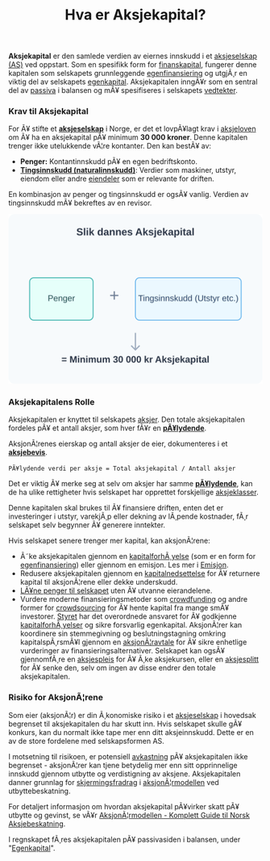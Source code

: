 ﻿---
title: "Hva er Aksjekapital?"
meta_title: "Hva er Aksjekapital?"
meta_description: '**Aksjekapital** er den samlede verdien av eiernes innskudd i et [aksjeselskap (AS)](/blogs/regnskap/hva-er-et-aksjeselskap "Hva er et Aksjeselskap? Komplett Gu...'
slug: hva-er-aksjekapital
type: blog
layout: pages/single
---

**Aksjekapital** er den samlede verdien av eiernes innskudd i et [aksjeselskap (AS)](/blogs/regnskap/hva-er-et-aksjeselskap "Hva er et Aksjeselskap? Komplett Guide til Selskapsformen") ved oppstart. Som en spesifikk form for [finanskapital](/blogs/regnskap/hva-er-finanskapital "Hva er Finanskapital? Definisjon, Typer og Betydning i Regnskap"), fungerer denne kapitalen som selskapets grunnleggende [egenfinansiering](/blogs/regnskap/hva-er-egenfinansiering "Hva er Egenfinansiering? Komplett Guide til Egenkapitalfinansiering") og utgjÃ¸r en viktig del av selskapets [egenkapital](/blogs/regnskap/hva-er-egenkapital "Hva er Egenkapital? Komplett Guide til Egenkapital i Regnskap"). Aksjekapitalen inngÃ¥r som en sentral del av [passiva](/blogs/regnskap/hva-er-passiva "Hva er Passiva? En Guide til Gjeld og Egenkapital i Regnskap") i balansen og mÃ¥ spesifiseres i selskapets [vedtekter](/blogs/regnskap/hva-er-vedtekter-for-aksjeselskap "Hva er Vedtekter for Aksjeselskap? Krav og Innhold").

### Krav til Aksjekapital

For Ã¥ stifte et **[aksjeselskap](/blogs/regnskap/hva-er-et-aksjeselskap "Hva er et Aksjeselskap? Komplett Guide til Selskapsformen")** i Norge, er det et lovpÃ¥lagt krav i [aksjeloven](/blogs/regnskap/hva-er-aksjeloven "Hva er Aksjeloven? Regler for Aksjeselskaper i Norge") om Ã¥ ha en aksjekapital pÃ¥ minimum **30 000 kroner**. Denne kapitalen trenger ikke utelukkende vÃ¦re kontanter. Den kan bestÃ¥ av:

*   **Penger:** Kontantinnskudd pÃ¥ en egen bedriftskonto.
*   **[Tingsinnskudd (naturalinnskudd)](/blogs/regnskap/tingsinnskudd "Hva er Tingsinnskudd? Guide til apportinnskudd og naturalinnskudd")**: Verdier som maskiner, utstyr, eiendom eller andre [eiendeler](/blogs/regnskap/hva-er-aktiva "Hva er Aktiva? En Komplett Guide til Eiendeler i Regnskap") som er relevante for driften.

En kombinasjon av penger og tingsinnskudd er ogsÃ¥ vanlig. Verdien av tingsinnskudd mÃ¥ bekreftes av en revisor.

![Illustrasjon som viser at penger og eiendeler utgjÃ¸r aksjekapitalen](aksjekapital-components.svg)

### Aksjekapitalens Rolle

Aksjekapitalen er knyttet til selskapets [aksjer](/blogs/regnskap/hva-er-en-aksje "Hva er en Aksje? En Enkel Forklaring"). Den totale aksjekapitalen fordeles pÃ¥ et antall aksjer, som hver fÃ¥r en **[pÃ¥lydende](/blogs/regnskap/palydende "Hva er PÃ¥lydende? Guide til pÃ¥lydende verdi per aksje")**.

AksjonÃ¦renes eierskap og antall aksjer de eier, dokumenteres i et [**aksjebevis**](/blogs/regnskap/hva-er-et-aksjebevis "Hva er et Aksjebevis? En Komplett Guide").

`PÃ¥lydende verdi per aksje = Total aksjekapital / Antall aksjer`

Det er viktig Ã¥ merke seg at selv om aksjer har samme **[pÃ¥lydende](/blogs/regnskap/palydende "Hva er PÃ¥lydende? Guide til pÃ¥lydende verdi per aksje")**, kan de ha ulike rettigheter hvis selskapet har opprettet forskjellige [aksjeklasser](/blogs/regnskap/hva-er-aksjeklasser "Hva er Aksjeklasser? A-aksjer og B-aksjer Forklart").

Denne kapitalen skal brukes til Ã¥ finansiere driften, enten det er investeringer i utstyr, varekjÃ¸p eller dekning av lÃ¸pende kostnader, fÃ¸r selskapet selv begynner Ã¥ generere inntekter.

Hvis selskapet senere trenger mer kapital, kan aksjonÃ¦rene:

* Ã˜ke aksjekapitalen gjennom en [kapitalforhÃ¸yelse](/blogs/regnskap/kapitalforhoyelse "KapitalforhÃ¸yelse: Metoder og RegnskapsfÃ¸ring") (som er en form for [egenfinansiering](/blogs/regnskap/hva-er-egenfinansiering "Hva er Egenfinansiering? Komplett Guide til Egenkapitalfinansiering")) eller gjennom en emisjon. Les mer i [Emisjon](/blogs/regnskap/emisjon "Hva er Emisjon? En komplett guide til kapitalforhÃ¸yelse og aksjeutstedelse").
* Redusere aksjekapitalen gjennom en [kapitalnedsettelse](/blogs/regnskap/kapitalnedsettelse "Kapitalnedsettelse: Metoder og RegnskapsfÃ¸ring") for Ã¥ returnere kapital til aksjonÃ¦rene eller dekke underskudd.
* [LÃ¥ne penger til selskapet](/blogs/regnskap/hva-er-aksjonaerlan-til-as "Hva er AksjonÃ¦rlÃ¥n til AS? Finansiering, Skatt og Praktiske RÃ¥d") uten Ã¥ utvanne eierandelene.
* Vurdere moderne finansieringsmetoder som [crowdfunding](/blogs/regnskap/hva-er-crowdfunding "Hva er Crowdfunding i Regnskap? RegnskapsfÃ¸ring, Skatt og Juridiske Krav") og andre former for [crowdsourcing](/blogs/regnskap/hva-er-crowdsourcing "Hva er Crowdsourcing i Regnskap? Fordeler, Utfordringer og Praktisk Anvendelse") for Ã¥ hente kapital fra mange smÃ¥ investorer.
[Styret](/blogs/regnskap/hva-er-styre "Hva er Styre? Ansvar, Rolle og Oppgaver i Aksjeselskap") har det overordnede ansvaret for Ã¥ godkjenne [kapitalforhÃ¸yelser](/blogs/regnskap/kapitalforhoyelse "KapitalforhÃ¸yelse: Metoder og RegnskapsfÃ¸ring") og sikre forsvarlig egenkapital. AksjonÃ¦rer kan koordinere sin stemmegivning og beslutningstagning omkring kapitalspÃ¸rsmÃ¥l gjennom en [aksjonÃ¦ravtale](/blogs/regnskap/aksjonaeravtale "Hva er en AksjonÃ¦ravtale? En Omfattende Guide til AksjonÃ¦ravtaler i Norge") for Ã¥ sikre enhetlige vurderinger av finansieringsalternativer. Selskapet kan ogsÃ¥ gjennomfÃ¸re en [aksjespleis](/blogs/regnskap/hva-er-aksjespleis "Hva er Aksjespleis? En Detaljert Guide") for Ã¥ Ã¸ke aksjekursen, eller en [aksjesplitt](/blogs/regnskap/hva-er-aksjesplitt "Hva er en Aksjesplitt? En Komplett Guide") for Ã¥ senke den, selv om ingen av disse endrer den totale aksjekapitalen.

### Risiko for AksjonÃ¦rene

Som eier (aksjonÃ¦r) er din Ã¸konomiske risiko i et [aksjeselskap](/blogs/regnskap/hva-er-et-aksjeselskap "Hva er et Aksjeselskap? Komplett Guide til Selskapsformen") i hovedsak begrenset til aksjekapitalen du har skutt inn. Hvis selskapet skulle gÃ¥ konkurs, kan du normalt ikke tape mer enn ditt aksjeinnskudd. Dette er en av de store fordelene med selskapsformen AS.

I motsetning til risikoen, er potensiell [avkastning](/blogs/regnskap/hva-er-avkastning "Hva er Avkastning? Komplett Guide til Investeringsavkastning og Beregning") pÃ¥ aksjekapitalen ikke begrenset - aksjonÃ¦rer kan tjene betydelig mer enn sitt opprinnelige innskudd gjennom utbytte og verdistigning av aksjene. Aksjekapitalen danner grunnlag for [skjermingsfradrag](/blogs/regnskap/hva-er-skjermingsfradrag "Hva er Skjermingsfradrag? Skattefradrag for Alternativkostnad ved Aksjeinvestering") i [aksjonÃ¦rmodellen](/blogs/regnskap/aksjonaermodellen "AksjonÃ¦rmodellen: Skattemodell for Utbytte og Gevinst") ved utbyttebeskatning.

For detaljert informasjon om hvordan aksjekapital pÃ¥virker skatt pÃ¥ utbytte og gevinst, se vÃ¥r [AksjonÃ¦rmodellen - Komplett Guide til Norsk Aksjebeskatning](/blogs/regnskap/aksjonaermodellen-guide "AksjonÃ¦rmodellen - Komplett Guide til Norsk Aksjebeskatning").

I regnskapet fÃ¸res aksjekapitalen pÃ¥ passivasiden i balansen, under "[Egenkapital](/blogs/regnskap/hva-er-egenkapital "Hva er Egenkapital? Komplett Guide til Egenkapital i Regnskap")".



